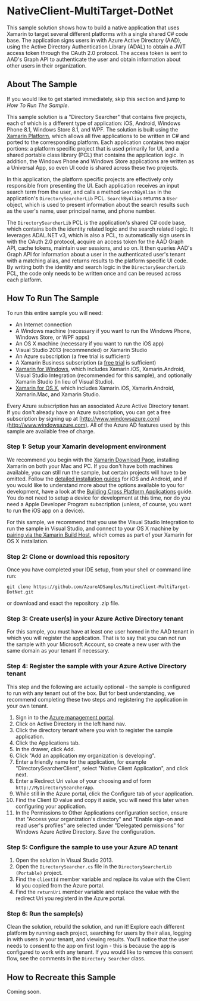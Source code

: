 NativeClient-MultiTarget-DotNet
===============================

This sample solution shows how to build a native application that uses Xamarin to target several different platforms with a single shared C# code base.  The application signs users in with Azure Active Directory (AAD), using the Active Directory Authentication Library (ADAL) to obtain a JWT access token through the OAuth 2.0 protocol.  The access token is sent to AAD's Graph API to authenticate the user and obtain information about other users in their organization.

## About The Sample
If you would like to get started immediately, skip this section and jump to *How To Run The Sample*.

This sample solution is a "Directory Searcher" that contains five projects, each of which is a different type of application: iOS, Android, Windows Phone 8.1, Windows Store 8.1, and WPF.  The solution is built using the [Xamarin Platform](http://xamarin.com/platform), which allows all five applications to be written in C# and ported to the corresponding platform.  Each application contains two major portions: a platform specific project that is used primarily for UI, and a shared portable class library (PCL) that contains the application logic.  In addition, the Windows Phone and Windows Store applications are written as a Universal App, so even UI code is shared across these two projects.

In this application, the platform specific projects are effectively only responsible from presenting the UI.  Each application receives an input search term from the user, and calls a method `SearchByAlias` in the application's `DirectorySearcherLib` PCL.  `SearchByAlias` returns a `User` object, which is used to present information about the search results such as the user's name, user principal name, and phone number.

The `DirectorySearcherLib` PCL is the application's shared C# code base, which contains both the identity related logic and the search related logic.  It leverages ADAL.NET v3, which is also a PCL, to automatically sign users in with the OAuth 2.0 protocol, acquire an access token for the AAD Graph API, cache tokens, maintain user sessions, and so on.  It then queries AAD's Graph API for information about a user in the authenticated user's tenant with a matching alias, and returns results to the platform specific UI code.  By writing both the identity and search logic in the `DirectorySearcherLib` PCL, the code only needs to be written once and can be reused across each platform.

## How To Run The Sample

To run this entire sample you will need:
- An Internet connection
- A Windows machine (necessary if you want to run the Windows Phone, Windows Store, or WPF apps)
- An OS X machine (necessary if you want to run the iOS app)
- Visual Studio 2013 (recommended) or Xamarin Studio
- An Azure subscription (a free trial is sufficient)
- A Xamarin Business subscription (a [free trial](http://developer.xamarin.com/guides/cross-platform/getting_started/beginning_a_xamarin_trial/) is sufficient)
- [Xamarin for Windows](https://xamarin.com/download), which includes Xamarin.iOS, Xamarin.Android, Visual Studio Integration (recommended for this sample), and optionally Xamarin Studio (in lieu of Visual Studio).
- [Xamarin for OS X](https://xamarin.com/download), which includes Xamarin.iOS, Xamarin.Android, Xamarin.Mac, and Xamarin Studio.

Every Azure subscription has an associated Azure Active Directory tenant.  If you don't already have an Azure subscription, you can get a free subscription by signing up at [http://www.windowsazure.com](http://www.windowsazure.com).  All of the Azure AD features used by this sample are available free of charge.

### Step 1: Setup your Xamarin development environment

We recommend you begin with the [Xamarin Download Page](https://xamarin.com/download), installing Xamarin on both your Mac and PC.  If you don't have both machines available, you can still run the sample, but certain projects will have to be omitted.  Follow the [detailed installation guides](http://developer.xamarin.com/guides/cross-platform/getting_started/installation/) for iOS and Android, and if you would like to understand more about the options available to you for development, have a look at the [Building Cross Platform Applications](http://developer.xamarin.com/guides/cross-platform/application_fundamentals/building_cross_platform_applications/part_1_-_understanding_the_xamarin_mobile_platform/) guide.  You do not need to setup a device for development at this time, nor do you need a Apple Developer Program subscription (unless, of course, you want to run the iOS app on a device).

For this sample, we recommend that you use the Visual Studio Integration to run the sample in Visual Studio, and connect to your OS X machine by [pairing via the Xamarin Build Host](http://developer.xamarin.com/guides/ios/getting_started/installation/windows/), which comes as part of your Xamarin for OS X installation.

### Step 2:  Clone or download this repository

Once you have completed your IDE setup, from your shell or command line run:

`git clone https://github.com/AzureADSamples/NativeClient-MultiTarget-DotNet.git`

or download and exact the repository .zip file.

### Step 3:  Create user(s) in your Azure Active Directory tenant

For this sample, you must have at least one user homed in the AAD tenant in which you will register the application.  That is to say that you can not run the sample with your Microsoft Account, so create a new user with the same domain as your tenant if necessary. 

### Step 4:  Register the sample with your Azure Active Directory tenant

This step and the following are actually optional - the sample is configured to run with any tenant out of the box.  But for best understanding, we recommend completing these two steps and registering the application in your own tenant.

1. Sign in to the [Azure management portal](https://manage.windowsazure.com).
2. Click on Active Directory in the left hand nav.
3. Click the directory tenant where you wish to register the sample application.
4. Click the Applications tab.
5. In the drawer, click Add.
6. Click "Add an application my organization is developing".
7. Enter a friendly name for the application, for example "DirectorySearcherClient", select "Native Client Application", and click next.
8. Enter a Redirect Uri value of your choosing and of form `http://MyDirectorySearcherApp`.
10. While still in the Azure portal, click the Configure tab of your application.
11. Find the Client ID value and copy it aside, you will need this later when configuring your application.
13. In the Permissions to Other Applications configuration section, ensure that "Access your organization's directory" and "Enable sign-on and read user's profiles" are selected under "Delegated permissions" for Windows Azure Active Directory.  Save the configuration.

### Step 5:  Configure the sample to use your Azure AD tenant

1. Open the solution in Visual Studio 2013.
2. Open the `DirectorySearcher.cs` file in the `DirectorySearcherLib (Portable)` project.
3. Find the `clientId` member variable and replace its value with the Client Id you copied from the Azure portal.
5. Find the `returnUri` member variable and replace the value with the redirect Uri you registerd in the Azure portal.

### Step 6:  Run the sample(s)

Clean the solution, rebuild the solution, and run it!  Explore each different platform by running each project, searching for users by their alias, logging in with users in your tenant, and viewing results.  You'll notice that the user needs to consent to the app on first login - this is because the app is configured to work with any tenant.  If you would like to remove this consent flow, see the comments in the `Directory Searcher` class.

## How to Recreate this Sample

Coming soon.
